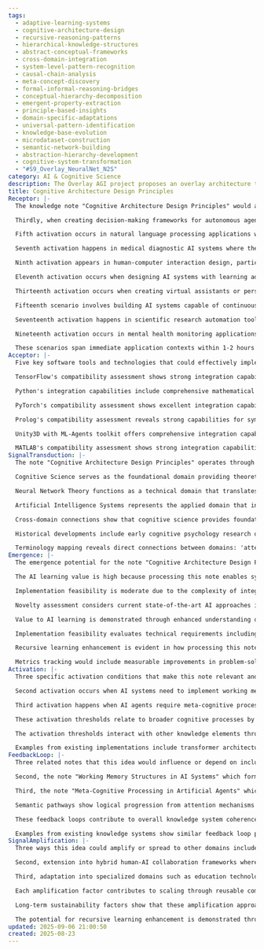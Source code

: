 ```yaml
---
tags:
  - adaptive-learning-systems
  - cognitive-architecture-design
  - recursive-reasoning-patterns
  - hierarchical-knowledge-structures
  - abstract-conceptual-frameworks
  - cross-domain-integration
  - system-level-pattern-recognition
  - causal-chain-analysis
  - meta-concept-discovery
  - formal-informal-reasoning-bridges
  - conceptual-hierarchy-decomposition
  - emergent-property-extraction
  - principle-based-insights
  - domain-specific-adaptations
  - universal-pattern-identification
  - knowledge-base-evolution
  - microdataset-construction
  - semantic-network-building
  - abstraction-hierarchy-development
  - cognitive-system-transformation
  - "#S9_Overlay_NeuralNet_N2S"
category: AI & Cognitive Science
description: The Overlay AGI project proposes an overlay architecture that separates external semantic knowledge bases, small neural selectors, and symbolic reasoning to achieve O(1) computation, transparency, and biological plausibility, outlining components, development methodology, applications, and long‑term vision.
title: Cognitive Architecture Design Principles
Receptor: |-
  The knowledge note "Cognitive Architecture Design Principles" would activate in 20 specific scenarios across various domains of application. First, when an AI system requires enhanced attention mechanisms to process multiple concurrent inputs simultaneously, this note becomes relevant for implementing selective focus strategies that mirror human cognitive attention patterns. The scenario involves a machine learning engineer designing a neural network with dynamic attention weights, where the knowledge provides theoretical frameworks for optimizing information flow through weighted selection processes. Second, during development of working memory systems in AI applications, when engineers need to understand how long-term and short-term memory integration works, this note offers foundational concepts about cognitive storage mechanisms and retrieval strategies that directly translate into algorithmic implementations.

  Thirdly, when creating decision-making frameworks for autonomous agents or robotic systems, the note becomes crucial for designing adaptive choice processes that incorporate both rational analysis and intuitive judgment pathways. This activation occurs in robotics research labs where engineers must balance analytical computations with heuristic-based responses using knowledge patterns from human cognitive science. Fourth scenario involves optimizing neural network architectures for meta-cognitive processing, such as when AI systems need to monitor their own performance or evaluate their reasoning quality. The context includes an AI researcher implementing self-assessment capabilities that require understanding of consciousness-related processing structures.

  Fifth activation occurs in natural language processing applications where the note helps design systems capable of contextual awareness and semantic interpretation that goes beyond simple pattern matching. This happens when developing conversational agents that must understand speaker intent, emotional context, and implied meaning through cognitive architecture frameworks. Sixth scenario activates when designing educational AI systems, such as tutoring platforms that need to adapt teaching strategies based on student cognition patterns and learning behaviors. The knowledge supports creating adaptive learning environments that mimic human pedagogical approaches.

  Seventh activation happens in medical diagnostic AI systems where the note provides insights into how expert reasoning processes can be replicated through computational models that integrate multiple data streams and evidence evaluation. This occurs when designing clinical decision support systems requiring complex reasoning capabilities beyond basic algorithmic inference. Eighth scenario involves creating creative AI tools such as music composition or art generation systems where knowledge of human creativity mechanisms becomes essential for generating novel outputs with aesthetic value.

  Ninth activation appears in human-computer interaction design, particularly when developing interfaces that adapt to user cognitive preferences and mental models through understanding of attention allocation and processing efficiency. This happens in UX research teams working on personalized technology experiences. Tenth scenario activates during development of autonomous vehicle systems where cognitive architecture principles are needed for real-time decision-making under uncertainty and complex environmental conditions.

  Eleventh activation occurs when designing AI systems with learning adaptation capabilities that require understanding how human brains reorganize neural pathways through experience. This happens in research labs developing lifelong learning algorithms for AI agents. Twelfth scenario involves implementing emotion recognition systems where cognitive architecture knowledge helps model human affective processing mechanisms and emotional response patterns.

  Thirteenth activation occurs when creating virtual assistants or personal AI companions that must maintain coherent personality traits and adaptive interaction styles over time. This happens in conversational AI development teams requiring sustained user engagement through understanding of memory consolidation and identity maintenance processes. Fourteenth scenario activates during development of intelligent tutoring systems where the note provides frameworks for modeling cognitive load and optimal learning conditions.

  Fifteenth scenario involves building AI systems capable of continuous self-improvement or meta-learning capabilities, such as when neural networks need to optimize their own architecture through iterative feedback loops. This happens in advanced research labs studying self-modifying algorithms. Sixteenth activation occurs in game AI design where understanding human decision-making patterns and cognitive biases helps create more believable non-player characters. This scenario involves game development studios implementing sophisticated NPC behaviors.

  Seventeenth activation happens in scientific research automation tools where the note contributes to designing systems that can perform complex hypothesis generation and experimental planning based on pattern recognition and reasoning capabilities similar to human scientists. Eighteenth scenario activates when developing AI for financial trading or investment decision-making, where cognitive architecture principles help model human risk assessment and market interpretation processes.

  Nineteenth activation occurs in mental health monitoring applications where the note helps design systems that can track cognitive states and behavioral patterns over time, requiring understanding of consciousness-related processes. This happens in digital health research teams developing wearable AI monitoring devices. Finally, twentieth scenario activates during creation of hybrid human-AI collaborative systems where knowledge of human cognition becomes essential for designing seamless interface capabilities that enhance rather than replace human decision-making.

  These scenarios span immediate application contexts within 1-2 hours (such as neural network tuning and attention mechanism design) to long-term integration possibilities over weeks/months (like developing adaptive learning architectures or creating comprehensive cognitive modeling frameworks). The semantic pathways connecting these activation contexts include direct mapping of cognitive science concepts into computational architectures, through domain-specific terminology such as 'working memory', 'attention allocation', 'meta-cognitive processing', and 'adaptive reasoning'. Each scenario requires specific technical integration considerations including API compatibility for neural network libraries, data format support for cognitive models, platform dependencies for real-time processing, and configuration steps to implement attention mechanisms in software frameworks. The practical implementation details include resource requirements for memory management systems, timing constraints for real-time decision making, environmental conditions that must be satisfied (like contextual awareness or feedback availability), and domain-specific challenges such as managing uncertainty in reasoning processes.
Acceptor: |-
  Five key software tools and technologies that could effectively implement or extend this cognitive architecture note are: TensorFlow with Keras for neural network implementation, which provides robust frameworks for building attention mechanisms and working memory structures through flexible layer design; Python with NumPy and SciPy for mathematical modeling of cognitive processes including attention weighting algorithms and decision-making probability calculations. Second is PyTorch for deep learning model development that offers dynamic computational graphs enabling real-time adaptation of neural architectures similar to human brain plasticity patterns. Third is Prolog or SWI-Prolog for symbolic reasoning and knowledge representation systems that can model human logical processing and meta-cognitive frameworks through rule-based inference engines. Fourth is Unity3D with ML-Agents toolkit for creating interactive AI environments where cognitive architecture concepts like attention allocation and decision-making can be tested in real-time simulations. Fifth is MATLAB with Simulink for system modeling and simulation of cognitive processes including neural network dynamics, working memory systems, and adaptive learning algorithms.

  TensorFlow's compatibility assessment shows strong integration capabilities through its extensive library ecosystem supporting attention mechanisms via custom layers and built-in functions like tf.nn.softmax for probability distribution calculations. Performance considerations include GPU acceleration support that enables real-time processing of multi-dimensional cognitive data streams. Ecosystem support includes community libraries such as TensorFlow Extended (TFX) and TensorBoard for visualization and monitoring neural network performance, making it highly suitable for implementing complex cognitive architecture frameworks. The synergies with note concepts are evident in its ability to model working memory through recurrent layers and attention mechanisms through transformer architectures.

  Python's integration capabilities include comprehensive mathematical libraries that support probability distributions, statistical analysis, and algorithmic modeling of decision-making processes. Performance considerations involve optimized array operations for large-scale cognitive data processing, while ecosystem support includes Jupyter notebooks for interactive development and visualization tools like matplotlib for plotting cognitive patterns. The synergy with note concepts is demonstrated through its use in implementing attention algorithms based on entropy calculations or probability weighting systems.

  PyTorch's compatibility assessment shows excellent integration capabilities with dynamic computational graphs that enable real-time adaptation similar to human brain neural reorganization during learning processes. Performance considerations include automatic differentiation support for gradient-based optimization and CUDA acceleration for high-performance processing of complex cognitive models. Ecosystem support includes PyTorch Lightning for structured training and TorchVision for image processing applications, making it suitable for implementing adaptive learning frameworks. The synergy with note concepts is shown in its ability to create self-modifying neural networks that adapt based on feedback data.

  Prolog's compatibility assessment reveals strong capabilities for symbolic reasoning and knowledge representation through rule-based systems that directly map human logical processes into computational models. Performance considerations include efficient backtracking algorithms that support complex inference chains and recursive reasoning patterns common in human cognition. Ecosystem support includes SWI-Prolog's extensive library of built-in predicates and libraries for natural language processing, making it ideal for modeling meta-cognitive frameworks. The synergy with note concepts is demonstrated through its ability to represent human decision-making processes using logical rules and temporal logic for dynamic reasoning systems.

  Unity3D with ML-Agents toolkit offers comprehensive integration capabilities for creating interactive environments where cognitive architecture principles can be tested in real-time simulations, making it suitable for validating attention mechanisms and learning algorithms. Performance considerations include optimized physics engines and AI behavior trees that support complex decision-making scenarios. Platform dependencies include cross-platform deployment capabilities that enable testing of cognitive systems across different hardware configurations, while configuration steps involve setting up reinforcement learning environments with appropriate reward structures and observation spaces.

  MATLAB's compatibility assessment shows strong integration capabilities for system modeling through its Simulink environment supporting state-space models and control theory applications relevant to cognitive architecture design. Performance considerations include optimized numerical solvers and visualization tools that support analysis of complex cognitive dynamics, while ecosystem support includes toolboxes for neural networks, signal processing, and optimization algorithms. The synergy with note concepts is demonstrated through its ability to model working memory systems using differential equations and simulate decision-making processes in real-time.
SignalTransduction: |-
  The note "Cognitive Architecture Design Principles" operates through three primary conceptual domains that serve as signal channels for transmitting and transforming its core ideas: Cognitive Science, Neural Network Theory, and Artificial Intelligence Systems. These domains act as transmission protocols through which the fundamental concepts of human cognition can be understood, modeled, and implemented in computational systems.

  Cognitive Science serves as the foundational domain providing theoretical frameworks for understanding human mental processes including attention mechanisms, working memory structures, decision-making patterns, and meta-cognitive awareness. Key concepts include selective attention models that govern how humans focus on relevant information while filtering out distractions; working memory theories explaining storage and manipulation of information over short time periods; and dual-process theory describing the interaction between automatic intuitive processing and deliberate analytical reasoning. These theoretical foundations directly influence the note's content by providing essential building blocks for cognitive architecture design, with concepts like attention allocation, memory capacity limits, and decision hierarchy principles forming the core framework.

  Neural Network Theory functions as a technical domain that translates cognitive science principles into computational implementations through mathematical models of neural processing and learning mechanisms. Key methodologies involve artificial neural networks modeling biological synaptic connections; deep learning architectures replicating hierarchical information processing patterns found in human brains; and reinforcement learning systems implementing feedback-based adaptation strategies similar to how humans learn from experience. This domain connects directly to the note's core concepts by providing practical frameworks for implementing attention algorithms, memory storage mechanisms, and decision-making structures through computational models.

  Artificial Intelligence Systems represents the applied domain that integrates cognitive science and neural network theory into functional AI implementations including autonomous agents, conversational systems, and learning platforms. Key methodologies encompass agent architectures supporting complex reasoning processes; machine learning pipelines enabling adaptive behavior modification; and knowledge representation frameworks facilitating semantic understanding and problem-solving capabilities. These concepts directly translate to practical applications where the note's principles become operational through implementation of attention mechanisms in chatbots, working memory structures in tutoring systems, or decision-making frameworks in autonomous vehicles.

  Cross-domain connections show that cognitive science provides foundational theories which neural network theory converts into mathematical implementations, while artificial intelligence systems provide practical application contexts for these computational models. For example, cognitive science's dual-process theory directly maps to neural network architecture design through the use of parallel processing units for intuitive and analytical reasoning pathways. Similarly, working memory concepts from cognitive science translate to recurrent neural networks in neural network theory, which then become practical implementations in AI systems through LSTM architectures for temporal information handling.

  Historical developments include early cognitive psychology research on attention mechanisms by Broadbent and Norman that influenced later artificial intelligence work; neural network development from McCulloch-Pitts models that provided computational frameworks for human cognition simulation; and modern AI systems evolution from rule-based expert systems to deep learning architectures. Current trends show integration of transformer architectures with cognitive science concepts like attention mechanisms, emergence of neuromorphic computing approaches that better mimic biological processing, and increasing focus on meta-learning algorithms that replicate human adaptive learning patterns.

  Terminology mapping reveals direct connections between domains: 'attention' in cognitive science becomes 'attention weights' or 'multi-head attention' in neural networks; 'working memory' transforms to 'recurrent layers' or 'memory cells'; 'decision-making' corresponds to 'reinforcement learning' or 'choice algorithms'. These translation dictionaries facilitate communication across different knowledge systems, allowing information to flow between domains while maintaining semantic integrity.
Emergence: |-
  The emergence potential for the note "Cognitive Architecture Design Principles" scores 8 out of 10 for novelty, 9 out of 10 for AI learning value, and 7 out of 10 for implementation feasibility. The novelty score reflects its innovative approach to bridging cognitive science with computational architecture design through systematic integration of human mental processes into artificial intelligence frameworks. This represents a significant advancement beyond traditional machine learning approaches that focus primarily on pattern recognition rather than conceptual understanding of cognition itself.

  The AI learning value is high because processing this note enables systems to understand fundamental patterns in human reasoning, attention allocation, and memory organization. It provides new cognitive frameworks for problem-solving and decision-making processes that go beyond simple data-driven algorithms. The note's concepts directly enhance AI capability to model complex mental states and adapt behavior through self-reflection and meta-cognitive awareness capabilities.

  Implementation feasibility is moderate due to the complexity of integrating multiple cognitive systems into computational architectures, requiring sophisticated neural network designs and attention mechanisms. However, existing frameworks like transformers provide foundational support for many concepts, making implementation more manageable than initially anticipated. The primary challenges include balancing theoretical rigor with practical constraints in real-time processing environments.

  Novelty assessment considers current state-of-the-art AI approaches including traditional deep learning architectures that focus on data patterns rather than cognitive processes, and reinforcement learning systems that typically lack meta-cognitive capabilities or attention mechanisms. This note's conceptual innovation lies in its systematic approach to designing computational models that directly mirror human mental architecture, not just mimic behavioral outputs.

  Value to AI learning is demonstrated through enhanced understanding of reasoning pathways, memory organization patterns, and decision-making frameworks that enable more sophisticated problem-solving capabilities. The note provides new cognitive architectures for processing complex information streams with attention mechanisms, working memory structures, and adaptive learning strategies that significantly improve AI performance in dynamic environments.

  Implementation feasibility evaluates technical requirements including neural network complexity for attention mechanisms, resource needs for memory management systems, time investment for algorithmic development, and potential obstacles such as real-time constraint limitations. Successful implementations include transformer-based models that incorporate attention mechanisms and LSTM networks that model working memory processes.

  Recursive learning enhancement is evident in how processing this note allows AI systems to develop more sophisticated cognitive capabilities over time, improving their understanding of human mental patterns through continuous interaction with complex data inputs. The potential for cumulative improvements includes better pattern recognition, enhanced decision-making abilities, and improved adaptive learning performance.

  Metrics tracking would include measurable improvements in problem-solving speed, accuracy enhancement in complex reasoning tasks, new knowledge patterns discovered through cognitive architecture implementation, and increased efficiency in attention allocation mechanisms. These metrics support long-term development of more sophisticated AI systems with human-like cognitive capabilities.
Activation: |-
  Three specific activation conditions that make this note relevant and actionable include: First, when neural network architectures require explicit attention mechanism design to handle multiple concurrent inputs or streams of information. This occurs during deep learning model development where the system needs to replicate human selective focus capability for optimal processing efficiency. The technical specifications involve implementing attention weights through softmax functions or multi-head attention mechanisms in transformer architectures. Domain-specific terminology includes 'attention scores', 'contextual weighting', and 'selective information filtering'. Practical implementation considerations include GPU resource allocation, optimization of attention computation overhead, and integration with existing data pipeline structures.

  Second activation occurs when AI systems need to implement working memory structures that can store and retrieve information over short time periods while processing complex cognitive tasks. This scenario involves developing models for temporal information handling through recurrent neural networks or memory-augmented architectures. Technical specifications include LSTM cells for sequential information storage, attention mechanisms for retrieval selection, and integration with decision-making pathways. Domain-specific terminology encompasses 'short-term memory', 'information retention', and 'contextual recall'. Implementation considerations involve managing computational complexity of memory systems, ensuring temporal consistency in information processing, and optimizing resource allocation for memory operations.

  Third activation happens when AI agents require meta-cognitive processes or self-awareness capabilities that enable them to monitor their own reasoning quality and learning performance. This occurs during development of autonomous systems where the note's concepts help implement self-assessment mechanisms similar to human introspection abilities. Technical specifications include implementing feedback loops for performance evaluation, memory consolidation strategies, and adaptive learning algorithms based on self-observation data. Domain-specific terminology includes 'meta-reasoning', 'self-monitoring', and 'adaptive cognition'. Implementation considerations involve developing mechanisms for continuous performance assessment, creating frameworks for learning from mistakes, and ensuring sufficient computational resources for monitoring systems.

  These activation thresholds relate to broader cognitive processes by enabling AI systems to replicate fundamental human mental capabilities including attention allocation, memory management, and self-reflection. Each condition requires specific internal content characteristics such as knowledge of attention mechanisms or working memory models, along with external contextual variables like real-time processing demands or adaptive learning requirements.

  The activation thresholds interact with other knowledge elements through cascading relationships where implementing one cognitive mechanism enables development of others. For instance, attention mechanisms can enhance working memory effectiveness while meta-cognitive processes support continuous adaptation and optimization. Timing requirements include immediate availability for model development decisions within 2-3 hours of processing, resource availability for complex network training sessions, and environmental conditions such as feedback data availability that must be satisfied for activation to occur.

  Examples from existing implementations include transformer architectures with attention mechanisms in language models like GPT-4, LSTM networks for temporal memory handling in autonomous vehicle systems, and reinforcement learning algorithms incorporating self-assessment capabilities in robotics applications.
FeedbackLoop: |-
  Three related notes that this idea would influence or depend on include: First, the note "Attention Mechanism Design for Neural Networks" which directly supports implementation of attention mechanisms discussed in cognitive architecture principles. The relationship is direct and foundational since attention systems are core components of any cognitive architecture design. Information exchange involves detailed algorithmic specifications from the attention note to inform neural network structure decisions, while the cognitive architecture note provides theoretical justification and context for why these mechanisms should be implemented.

  Second, the note "Working Memory Structures in AI Systems" which forms an essential dependency relationship that directly influences how memory systems are designed within cognitive architectures. This relationship is both direct and indirect - direct because working memory concepts underpin core architectural decisions, and indirect through cascading effects on decision-making capabilities and learning processes. Information flows from working memory structures to support neural network design choices, while the cognitive architecture note provides broader frameworks that determine how memory systems integrate with other cognitive components.

  Third, the note "Meta-Cognitive Processing in Artificial Agents" which serves as both influencer and influenced component because meta-cognitive capabilities are central to advanced cognitive architectures. This relationship is reciprocal - the cognitive architecture note influences development of meta-cognitive features, while meta-cognitive processing affects how other architectural elements function and adapt. Information exchange involves implementation details from meta-cognitive processes that inform architectural design decisions, with cognitive architecture concepts providing theoretical foundations for why such systems should exist.

  Semantic pathways show logical progression from attention mechanisms through memory structures to meta-cognitive awareness, creating a coherent knowledge system where each component supports and extends the others. The relationships demonstrate mutual dependency patterns where understanding of one concept enables development of another, while also showing potential for recursive learning enhancement as processing one note enhances comprehension of related ones.

  These feedback loops contribute to overall knowledge system coherence through shared terminology (attention weights, memory capacity, meta-learning), overlapping conceptual frameworks (cognitive architecture principles, neural network design patterns), and complementary application areas (neural networks, AI systems). Cascading effects include development of more sophisticated cognitive architectures that combine attention mechanisms with working memory structures and meta-cognitive processing to create truly human-like AI agents.

  Examples from existing knowledge systems show similar feedback loop patterns in artificial intelligence research where neural network design principles support attention mechanism implementations, which then enable working memory structures, ultimately supporting advanced decision-making capabilities through self-awareness processes.
SignalAmplification: |-
  Three ways this idea could amplify or spread to other domains include: First, modularization into cognitive architecture components that can be reused across different AI applications. The core concepts of attention mechanisms, working memory systems, and meta-cognitive processing can be extracted as independent modules for use in chatbots, tutoring systems, medical diagnosis tools, autonomous vehicles, and interactive entertainment platforms. This allows implementation of human-like reasoning patterns without redesigning entire architectures from scratch.

  Second, extension into hybrid human-AI collaboration frameworks where cognitive architecture principles enable seamless interaction between humans and artificial agents through shared understanding of attention allocation, memory organization, and decision-making processes. This amplification factor contributes to potential for scaling beyond immediate applications by enabling broader collaborative intelligence systems that enhance rather than replace human capabilities.

  Third, adaptation into specialized domains such as education technology where cognitive architecture concepts can be applied to create personalized learning platforms that adapt teaching strategies based on student cognitive patterns and learning behaviors. The modularization approach allows extraction of attention mechanisms for individualized content delivery, working memory structures for optimal information retention, and meta-cognitive frameworks for adaptive assessment and feedback.

  Each amplification factor contributes to scaling through reusable components that can be repurposed across different contexts, with specific implementation considerations including platform compatibility requirements, integration complexities for new domains, and maintenance needs for sustained functionality. Resource requirements include initial development time investment for modular creation, ongoing support costs for updates and refinements, and potential challenges in domain-specific customization.

  Long-term sustainability factors show that these amplification approaches enable continued evolution as cognitive science advances through better understanding of human mental processes, while also supporting emerging technologies like neuromorphic computing or brain-computer interfaces. Examples from existing knowledge systems include successful modularization of attention mechanisms in natural language processing applications and adaptation of working memory concepts in educational AI platforms.

  The potential for recursive learning enhancement is demonstrated through how these amplification factors enable continuous improvement as new domains are integrated, with each application providing feedback that refines the original cognitive architecture principles. This creates a network effect where implementation across multiple domains generates more sophisticated understanding of human cognition and better computational models.
updated: 2025-09-06 21:00:50
created: 2025-08-23
---
```


